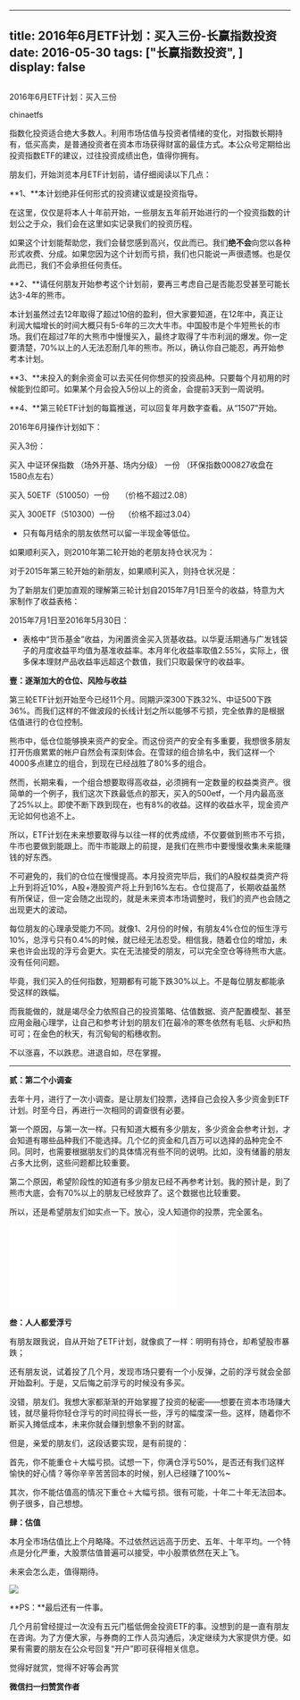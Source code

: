 
---
title:  2016年6月ETF计划：买入三份-长赢指数投资
date: 2016-05-30
tags: ["长赢指数投资", ]
display: false
---


## 



2016年6月ETF计划：买入三份




chinaetfs




指数化投资适合绝大多数人。利用市场估值与投资者情绪的变化，对指数长期持有，低买高卖，是普通投资者在资本市场获得财富的最佳方式。本公众号定期给出投资指数ETF的建议，过往投资成绩出色，值得你拥有。




朋友们，开始浏览本月ETF计划前，请仔细阅读以下几点：



**1、**本计划绝非任何形式的投资建议或是投资指导。



在这里，仅仅是将本人十年前开始，一些朋友五年前开始进行的一个投资指数的计划公之于众，我们会在这里如实记录我们的投资历程。



如果这个计划能帮助您，我们会替您感到高兴，仅此而已。我们**绝不会**向您以各种形式收费、分成。如果您因为这个计划而亏损，我们也只能说一声很遗憾。也是仅此而已，我们不会承担任何责任。



**2、**请任何朋友开始参考这个计划前，要再三考虑自己是否能忍受甚至可能长达3-4年的熊市。



本计划虽然过去12年取得了超过10倍的盈利，但大家要知道，在12年中，真正让利润大幅增长的时间大概只有5-6年的三次大牛市。中国股市是个牛短熊长的市场。我们在超过7年的大熊市中慢慢买入，最终才取得了牛市利润的爆发。你一定要清楚，70%以上的人无法忍耐几年的熊市。所以，确认你自己能忍，再开始参考本计划。



**3、**未投入的剩余资金可以去买任何你想买的投资品种。只要每个月初用的时候能到位即可。如果某个月会投入5份以上的资金，会提前3天到一周说明。



**4、**第三轮ETF计划的每篇推送，可以回复年月数字查看。从“1507”开始。





2016年6月操作计划如下：





买入3份：



买入 中证环保指数 （场外开基、场内分级） 一份 （环保指数000827收盘在1580点左右）



买入 50ETF（510050）一份 &nbsp; &nbsp; （价格不超过2.08）



买入 300ETF（510300）一份 &nbsp; &nbsp;（价格不超过3.04）



* 只有每月结余的朋友依然可以留一半现金等低位。









如果顺利买入，则2010年第二轮开始的老朋友持仓状况为：







对于2015年第三轮开始的新朋友，如果顺利买入，则持仓状况是：









为了新朋友们更加直观的理解第三轮计划自2015年7月1日至今的收益，特意为大家制作了收益表格：



2015年7月1日至2016年5月30日：





* 表格中“货币基金”收益，为闲置资金买入货基收益。以华夏活期通与广发钱袋子的月度收益平均值为基准收益率。本月年化收益率取值2.55%，实际上，很多保本理财产品收益率远超这个数值，我们只取最保守的收益率。









**壹：逐渐加大的仓位、风险与收益**



第三轮ETF计划开始至今已经11个月。同期沪深300下跌32%、中证500下跌36%。而我们这样的不做波段的长线计划之所以能够不亏损，完全依靠的是根据估值进行的仓位控制。



熊市中，低仓位能够换来资产的安全。而这份资产的安全有多重要，我想很多朋友打开伤痕累累的帐户自然会有深刻体会。在雪球的组合排名中，我们这样一个4000多点建立的组合，到现在已经战胜了80%多的组合。



然而，长期来看，一个组合想要取得高收益，必须拥有一定数量的权益类资产。很简单的一个例子，我们这次下跌最低点的那天，买入的500etf，一个月内最高涨了25%以上。即使不断下跌到现在，也有8%的收益。这样的收益水平，现金资产无论如何也追不上。



所以，ETF计划在未来想要取得与以往一样的优秀成绩，不仅要做到熊市不亏损，牛市也要做到能跟上。而牛市能跟上的前提，是我们在熊市中要慢慢收集未来能赚钱的好东西。



不可避免的，我们的仓位在慢慢提高。本月投资完毕后，我们的A股权益类资产将上升到将近10%，A股+港股资产将上升到16%左右。仓位提高了，长期收益虽然有所保证，但一定会随之出现的，就是未来资本市场调整时，我们的资产也会随之出现更大的波动。



每位朋友的心理承受能力不同。就像1、2月份的时候，有朋友4%仓位的恒生浮亏10%，总浮亏只有0.4%的时候，就已经无法忍受。相信我，随着仓位的增加，未来也许会出现的浮亏会更大。实在无法接受的朋友，可以完全空仓等待熊市大底。没有任何问题。



毕竟，我们买入的任何指数，短期都有可能下跌30%以上。不是每位朋友都能承受这样的跌幅。



而我能做的，就是竭尽全力依照自己的投资策略、估值数据、资产配置模型、甚至应用金融心理学，让自己和参考计划的朋友们在最冷的寒冬依然有毛毯、火炉和热可可；在金色的秋天，有沉甸甸的稻穗收割。



不以涨喜，不以跌悲。进退自如，尽在掌握。



****

**贰：第二个小调查**



去年十月，进行了一次小调查。是让朋友们投票，选择自己会投入多少资金到ETF计划。时至今日，再进行一次相同的调查很有必要。



第一个原因，与第一次一样。只有知道大概有多少朋友，多少资金会参考计划，才会知道有哪些品种我们不能选择。几个亿的资金和几百万可以选择的品种完全不同。同时，也需要根据朋友们的具体情况有些不同的说明。比如，没有储蓄的朋友占多大比例，这些问题都比较重要。



第二个原因，希望阶段性的知道有多少朋友已经不再参考计划。我的预计是，到了熊市大底，会有70%以上的朋友已经放弃了。这个数据也比较重要。



所以，还是希望朋友们如实点一下。放心，没人知道你的投票，完全匿名。



<iframe scrolling="no" frameborder="0" class="vote_iframe js_editor_vote_card" data-display-style="height: 253px;" data-display-src="/cgi-bin/readtemplate?t=vote/vote-new_tmpl&amp;__biz=MzIwMTIzNDMwNA==&amp;supervoteid=3816216&amp;token=322054082&amp;lang=zh_CN" src="/mp/newappmsgvote?action=show&amp;__biz=MzIwMTIzNDMwNA==&amp;supervoteid=3816216#wechat_redirect" data-supervoteid="3816216" allowfullscreen=""></iframe>



**叁：人人都爱浮亏**



有朋友跟我说，自从开始了ETF计划，就像疯了一样：明明有持仓，却希望股市暴跌；



还有朋友说，试着投了几个月，发现市场只要有一个小反弹，之前的浮亏就会全部开始盈利。于是，又后悔之前浮亏的时候没有多买。



没错，朋友们。我想大家都渐渐的开始掌握了投资的秘密——想要在资本市场赚大钱，就尽量将你轻仓浮亏的时间拉得长一些，浮亏的幅度深一些。这样，随着你不断买入摊低成本，未来你就会赚到想象不到的财富。



但是，亲爱的朋友们，这段话要实现，是有前提的：



首先，你不能重仓＋大幅亏损。试想一下，你满仓浮亏50%，是否还有我们这样愉快的好心情？等你辛辛苦苦回本的时候，别人已经赚了100%~



其次，你不能估值高的情况下重仓＋大幅亏损。很有可能，十年二十年无法回本。例子很多，自己想想。







**肆：估值**



本月全市场估值比上个月略降。不过依然远远高于历史、五年、十年平均。一个特点是分化严重，大股票估值普遍可以接受，中小股票依然在天上飞。



未来会怎么走，值得期待。



<img data-s="300,640" data-type="png" src="http://mmbiz.qpic.cn/mmbiz/SEPick5M9xjPESMT3WWskTrOic5RvV94XF9AfIiatYFNV8b4oyrxicEhN4C7ykdt1iblYG3TfwiaibNrGcXyyH5vqrBnA/0?wx_fmt=png" data-ratio="0.6384892086330936" data-w=""/>





**PS：**最后还有一件事。

几个月前曾经提过一次没有五元门槛低佣金投资ETF的事。没想到的是一直有朋友在咨询。为了方便大家，与券商的工作人员沟通后，决定继续为大家提供方便。如果有需要的朋友在公众号回复“开户”即可获得相关信息。

觉得好就赏，觉得不好等会再赏


**微信扫一扫赞赏作者**













